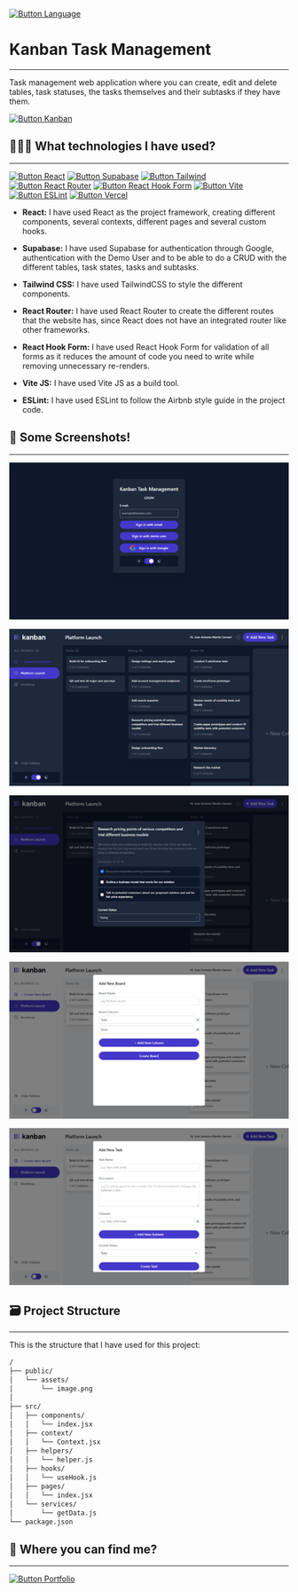 [Button Language]: https://img.shields.io/badge/Leer%20En%20Español-000000?style=for-the-badge

[![Button Language]](https://github.com/MartinWebDev95/Kanban/blob/master/README.md)

# Kanban Task Management
---

[Button Kanban]: https://img.shields.io/badge/Kanban%20Web-0B5B9E?style=for-the-badge

Task management web application where you can create, edit and delete tables, task statuses, the tasks themselves and their subtasks if they have them.

[![Button Kanban]](https://kanban-martinwebdev95.vercel.app)

## 👨🏽‍💻 What technologies I have used?
---

[Button Vercel]: https://img.shields.io/badge/Deploy%20on%20Vercel-000000?style=for-the-badge&logo=vercel
[Button Supabase]: https://img.shields.io/badge/Supabase-000000?style=for-the-badge&logo=supabase
[Button React]: https://img.shields.io/badge/React-000000?style=for-the-badge&logo=react
[Button Tailwind]:https://img.shields.io/badge/Tailwind%20CSS-000000?style=for-the-badge&logo=tailwindcss
[Button React Router]:https://img.shields.io/badge/React%20Router-000000?style=for-the-badge&logo=react-router
[Button React Hook Form]:https://img.shields.io/badge/React%20Hook%20Form-000000?style=for-the-badge&logo=react-hook-form
[Button Vite]:https://img.shields.io/badge/Vite-000000?style=for-the-badge&logo=vite
[Button ESLint]:https://img.shields.io/badge/ESLint-000000?style=for-the-badge&logo=eslint

[![Button React]](https://es.react.dev/)
[![Button Supabase]](https://supabase.com/)
[![Button Tailwind]](https://styled-components.com/)
[![Button React Router]](https://reactrouter.com/en/main)
[![Button React Hook Form]](https://www.react-hook-form.com/)
[![Button Vite]](https://vitejs.dev/)
[![Button ESLint]](https://eslint.org/)
[![Button Vercel]](https://vercel.com/)

- **React:** I have used React as the project framework, creating different components, several contexts, different pages and several custom hooks. 

- **Supabase:** I have used Supabase for authentication through Google, authentication with the Demo User and to be able to do a CRUD with the different tables, task states, tasks and subtasks.

- **Tailwind CSS:** I have used TailwindCSS to style the different components.

- **React Router:** I have used React Router to create the different routes that the website has, since React does not have an integrated router like other frameworks.

- **React Hook Form:** I have used React Hook Form for validation of all forms as it reduces the amount of code you need to write while removing unnecessary re-renders.

- **Vite JS:** I have used Vite JS as a build tool.

- **ESLint:** I have used ESLint to follow the Airbnb style guide in the project code.

## 📸 Some Screenshots!
---

![Login Page Screenshot](https://github.com/MartinWebDev95/Kanban/blob/master/public/assets/screenshots/loginPage.png)

![Main Page Screenshot](https://github.com/MartinWebDev95/Kanban/blob/master/public/assets/screenshots/mainPage.png)

![Task Screenshot](https://github.com/MartinWebDev95/Kanban/blob/master/public/assets/screenshots/task.png)

![New Board Screenshot](https://github.com/MartinWebDev95/Kanban/blob/master/public/assets/screenshots/newBoard.png)

![New Task Screenshot](https://github.com/MartinWebDev95/Kanban/blob/master/public/assets/screenshots/newTask.png)

## 🗃️ Project Structure
---

This is the structure that I have used for this project:

```text
/
├── public/
│   └── assets/
│       └── image.png
│
├── src/
│   ├── components/
│   │   └── index.jsx
│   ├── context/
│   │   └── Context.jsx
│   ├── helpers/
│   │   └── helper.js
│   ├── hooks/
│   │   └── useHook.js
│   ├── pages/
│   │   └── index.jsx
│   └── services/
│       └── getData.js
└── package.json
```
## 👀 Where you can find me?
---

[Button Portfolio]: https://img.shields.io/badge/Visit%20My%20Portfolio-000000?style=for-the-badge

[![Button Portfolio]](https://my-portolio-martinwebdev95.vercel.app/)